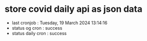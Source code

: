 # store covid daily api as json data

- last cronjob : Tuesday, 19 March 2024 13:14:16
- status og cron : success
- status daily cron : success
      
      